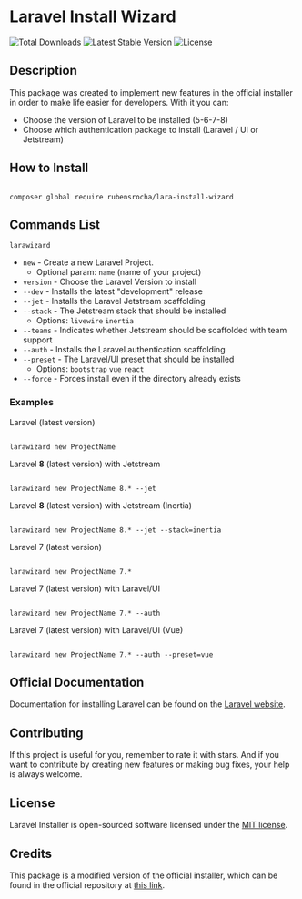 # Laravel Install Wizard

<a href="https://packagist.org/packages/rubensrocha/lara-install-wizzard"><img src="https://poser.pugx.org/rubensrocha/lara-install-wizzard/d/total.svg" alt="Total Downloads"></a>
<a href="https://packagist.org/packages/rubensrocha/lara-install-wizzard"><img src="https://poser.pugx.org/rubensrocha/lara-install-wizzard/v/stable.svg" alt="Latest Stable Version"></a>
<a href="https://packagist.org/packages/rubensrocha/lara-install-wizzard"><img src="https://poser.pugx.org/rubensrocha/lara-install-wizzard/license.svg" alt="License"></a>

## Description

This package was created to implement new features in the official installer in order to make life easier for developers. With it you can:

- Choose the version of Laravel to be installed (5-6-7-8)
- Choose which authentication package to install (Laravel / UI or Jetstream)

## How to Install

```shell 

composer global require rubensrocha/lara-install-wizard

```

## Commands List

 `larawizard`
 - `new` - Create a new Laravel Project. 
   - Optional param: `name` (name of your project)
 - `version` - Choose the Laravel Version to install
 - `--dev` - Installs the latest "development" release
 - `--jet` - Installs the Laravel Jetstream scaffolding
 - `--stack` - The Jetstream stack that should be installed
   - Options: `livewire` `inertia`
 - `--teams` - Indicates whether Jetstream should be scaffolded with team support
 - `--auth` - Installs the Laravel authentication scaffolding
 - `--preset` - The Laravel/UI preset that should be installed
   - Options: `bootstrap` `vue` `react`
 - `--force` - Forces install even if the directory already exists
 
### Examples

Laravel (latest version)

```shell

larawizard new ProjectName

```

Laravel **8** (latest version) with Jetstream

```shell 

larawizard new ProjectName 8.* --jet

```

Laravel **8** (latest version) with Jetstream (Inertia)

```shell 

larawizard new ProjectName 8.* --jet --stack=inertia

```

Laravel 7 (latest version)

```shell 

larawizard new ProjectName 7.*

```

Laravel 7 (latest version) with Laravel/UI

```shell 

larawizard new ProjectName 7.* --auth

```

Laravel 7 (latest version) with Laravel/UI (Vue)

```shell 

larawizard new ProjectName 7.* --auth --preset=vue

```

## Official Documentation

Documentation for installing Laravel can be found on the [Laravel website](https://laravel.com/docs#installing-laravel).

## Contributing

If this project is useful for you, remember to rate it with stars. And if you want to contribute by creating new features or making bug fixes, your help is always welcome.

## License

Laravel Installer is open-sourced software licensed under the [MIT license](LICENSE.md).

## Credits

This package is a modified version of the official installer, which can be found in the official repository at [this link](https://github.com/laravel/installer).
